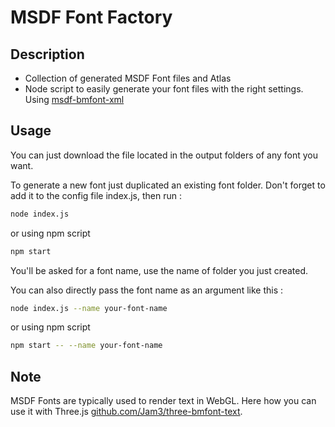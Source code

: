 # MSDF Font Factory

## Description

- Collection of generated MSDF Font files and Atlas 
- Node script to easily generate your font files with the right settings.
Using [msdf-bmfont-xml](https://github.com/soimy/msdf-bmfont-xml)

## Usage

You can just download the file located in the output folders of any font you want.

To generate a new font just duplicated an existing font folder. Don't forget to add it to the config file index.js, then run :

```bash
node index.js
```

or using npm script

```bash
npm start
```

You'll be asked for a font name, use the name of folder you just created.

You can also directly pass the font name as an argument like this :

```bash
node index.js --name your-font-name
```

or using npm script

```bash
npm start -- --name your-font-name
```

## Note

MSDF Fonts are typically used to render text in WebGL. Here how you can use it with Three.js [github.com/Jam3/three-bmfont-text](https://github.com/Jam3/three-bmfont-text).

